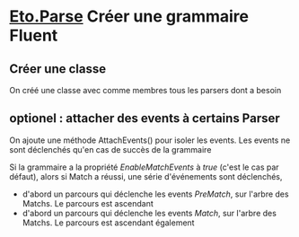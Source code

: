 # [Eto.Parse](./index) Créer une grammaire Fluent

## Créer une classe
On créé une classe avec comme membres tous les parsers dont a besoin

## optionel : attacher des events à certains Parser

On ajoute une méthode AttachEvents() pour isoler les events. Les events ne sont déclenchés qu'en cas
de succès de la grammaire

Si la grammaire a la propriété _EnableMatchEvents_ à _true_ (c'est le cas par défaut),
alors si Match a réussi, une série d'événements sont déclenchés,
- d'abord un parcours qui déclenche les events _PreMatch_, sur l'arbre des Matchs. Le parcours est ascendant
- d'abord un parcours qui déclenche les events _Match_, sur l'arbre des Matchs. Le parcours est ascendant également
